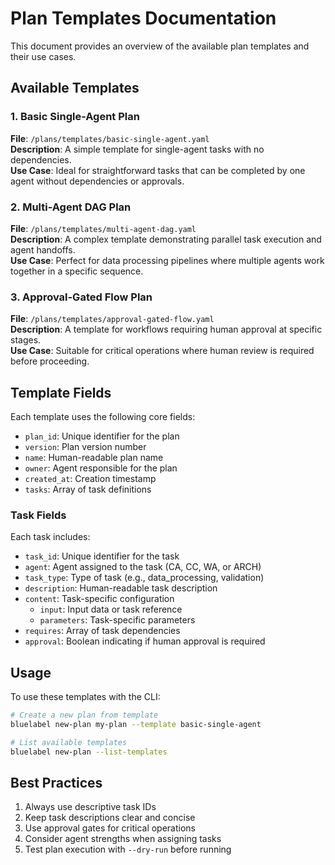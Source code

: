 # Plan Templates Documentation

This document provides an overview of the available plan templates and their use cases.

## Available Templates

### 1. Basic Single-Agent Plan
**File**: `/plans/templates/basic-single-agent.yaml`  
**Description**: A simple template for single-agent tasks with no dependencies.  
**Use Case**: Ideal for straightforward tasks that can be completed by one agent without dependencies or approvals.

### 2. Multi-Agent DAG Plan
**File**: `/plans/templates/multi-agent-dag.yaml`  
**Description**: A complex template demonstrating parallel task execution and agent handoffs.  
**Use Case**: Perfect for data processing pipelines where multiple agents work together in a specific sequence.

### 3. Approval-Gated Flow Plan
**File**: `/plans/templates/approval-gated-flow.yaml`  
**Description**: A template for workflows requiring human approval at specific stages.  
**Use Case**: Suitable for critical operations where human review is required before proceeding.

## Template Fields

Each template uses the following core fields:

- `plan_id`: Unique identifier for the plan
- `version`: Plan version number
- `name`: Human-readable plan name
- `owner`: Agent responsible for the plan
- `created_at`: Creation timestamp
- `tasks`: Array of task definitions

### Task Fields

Each task includes:

- `task_id`: Unique identifier for the task
- `agent`: Agent assigned to the task (CA, CC, WA, or ARCH)
- `task_type`: Type of task (e.g., data_processing, validation)
- `description`: Human-readable task description
- `content`: Task-specific configuration
  - `input`: Input data or task reference
  - `parameters`: Task-specific parameters
- `requires`: Array of task dependencies
- `approval`: Boolean indicating if human approval is required

## Usage

To use these templates with the CLI:

```bash
# Create a new plan from template
bluelabel new-plan my-plan --template basic-single-agent

# List available templates
bluelabel new-plan --list-templates
```

## Best Practices

1. Always use descriptive task IDs
2. Keep task descriptions clear and concise
3. Use approval gates for critical operations
4. Consider agent strengths when assigning tasks
5. Test plan execution with `--dry-run` before running 